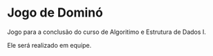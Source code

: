 # Jogo de Dominó

 Jogo para a conclusão do curso de Algoritimo e Estrutura de Dados I.

 Ele será realizado em equipe.